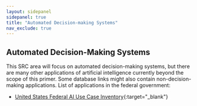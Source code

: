 ```yaml
---
layout: sidepanel
sidepanel: true
title: "Automated Decision-making Systems"
nav_exclude: true
---
```

## Automated Decision-Making Systems

This SRC area will focus on automated decision-making systems, but there are many other applications of artificial intelligence currently beyond the scope of this primer. Some database links might also contain non-decision-making applications. List of applications in the federal government:
- [United States Federal AI Use Case Inventory](https://ai.gov/ai-use-cases/){:target="_blank"}
